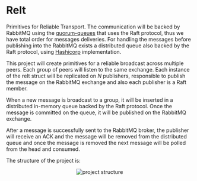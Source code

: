 # Relt

Primitives for Reliable Transport. The communication will be backed by RabbitMQ using the
[quorum-queues](https://www.rabbitmq.com/quorum-queues.html) that uses the Raft protocol,
thus we have total order for messages deliveries. For handling the messages before publishing into
the RabbitMQ exists a distributed queue also backed by the Raft protocol, using [Hashicorp](https://github.com/hashicorp/raft)
implementation.

 This project will create primitives for a reliable broadcast across multiple peers. Each 
 group of peers will listen to the same exchange. Each instance of the relt struct will
 be replicated on *N* publishers, responsible to publish the message on the RabbitMQ exchange
 and also each publisher is a Raft member.
 
 When a new message is broadcast to a group, it will be inserted in a distributed in-memory queue
 backed by the Raft protocol. Once the message is committed on the queue, it will be published on the
 RabbitMQ exchange.
 
 After a message is successfully sent to the RabbitMQ broker, the publisher will receive an ACK and
 the message will be removed from the distributed queue and once the message is removed the next
 message will be polled from the head and consumed.
 
 The structure of the project is:
 
 <p align="center">
   <img alt="project structure" src="https://user-images.githubusercontent.com/13581903/85213786-9dca2580-b339-11ea-9bc2-d0167ec585e5.png">
 </p>

